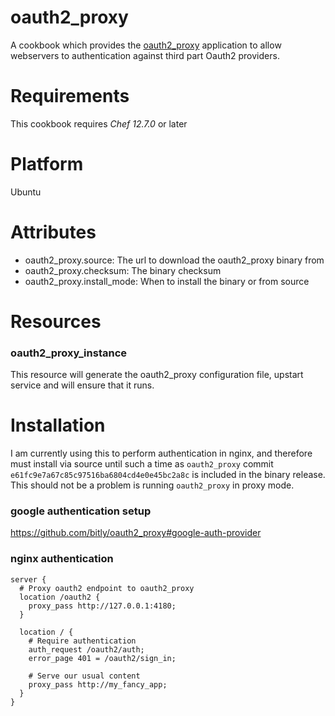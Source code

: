 # oauth2_proxy

A cookbook which provides the [oauth2_proxy](https://github.com/bitly/oauth2_proxy) application to allow webservers to authentication against third part Oauth2 providers.

# Requirements

This cookbook requires *Chef 12.7.0* or later

# Platform

Ubuntu

# Attributes

- oauth2_proxy.source: The url to download the oauth2_proxy binary from
- oauth2_proxy.checksum: The binary checksum
- oauth2_proxy.install_mode: When to install the binary or from source

# Resources

### oauth2_proxy_instance

This resource will generate the oauth2_proxy configuration file, upstart service and will ensure that it runs.

# Installation

I am currently using this to perform authentication in nginx, and therefore must install via source until such a time as `oauth2_proxy` commit `e61fc9e7a67c85c97516ba6804cd4e0e45bc2a8c` is included in the binary release. This should not be a problem is running `oauth2_proxy` in proxy mode.

### google authentication setup

https://github.com/bitly/oauth2_proxy#google-auth-provider

### nginx authentication

```
server {
  # Proxy oauth2 endpoint to oauth2_proxy
  location /oauth2 {
    proxy_pass http://127.0.0.1:4180;
  }

  location / {
    # Require authentication
    auth_request /oauth2/auth;
    error_page 401 = /oauth2/sign_in;

    # Serve our usual content
    proxy_pass http://my_fancy_app;
  }
}
```

